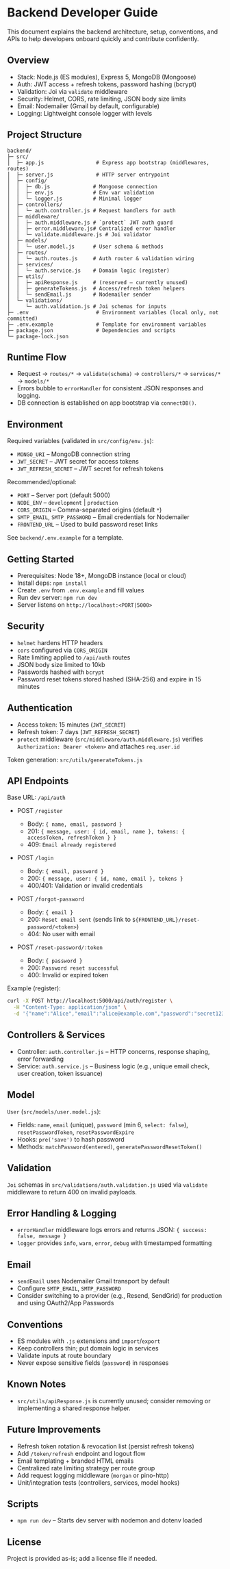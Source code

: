 # Backend Developer Guide

This document explains the backend architecture, setup, conventions, and APIs to help developers onboard quickly and contribute confidently.

## Overview

- Stack: Node.js (ES modules), Express 5, MongoDB (Mongoose)
- Auth: JWT access + refresh tokens, password hashing (bcrypt)
- Validation: Joi via `validate` middleware
- Security: Helmet, CORS, rate limiting, JSON body size limits
- Email: Nodemailer (Gmail by default, configurable)
- Logging: Lightweight console logger with levels

## Project Structure

```
backend/
├─ src/
│  ├─ app.js                 # Express app bootstrap (middlewares, routes)
│  ├─ server.js              # HTTP server entrypoint
│  ├─ config/
│  │  ├─ db.js              # Mongoose connection
│  │  ├─ env.js             # Env var validation
│  │  └─ logger.js          # Minimal logger
│  ├─ controllers/
│  │  └─ auth.controller.js # Request handlers for auth
│  ├─ middleware/
│  │  ├─ auth.middleware.js # `protect` JWT auth guard
│  │  ├─ error.middleware.js# Centralized error handler
│  │  └─ validate.middleware.js # Joi validator
│  ├─ models/
│  │  └─ user.model.js      # User schema & methods
│  ├─ routes/
│  │  └─ auth.routes.js     # Auth router & validation wiring
│  ├─ services/
│  │  └─ auth.service.js    # Domain logic (register)
│  ├─ utils/
│  │  ├─ apiResponse.js     # (reserved – currently unused)
│  │  ├─ generateTokens.js  # Access/refresh token helpers
│  │  └─ sendEmail.js       # Nodemailer sender
│  └─ validations/
│     └─ auth.validation.js # Joi schemas for inputs
├─ .env                      # Environment variables (local only, not committed)
├─ .env.example              # Template for environment variables
├─ package.json              # Dependencies and scripts
└─ package-lock.json
```

## Runtime Flow

- Request → `routes/*` → `validate(schema)` → `controllers/*` → `services/*` → `models/*`
- Errors bubble to `errorHandler` for consistent JSON responses and logging.
- DB connection is established on app bootstrap via `connectDB()`.

## Environment

Required variables (validated in `src/config/env.js`):
- `MONGO_URI` – MongoDB connection string
- `JWT_SECRET` – JWT secret for access tokens
- `JWT_REFRESH_SECRET` – JWT secret for refresh tokens

Recommended/optional:
- `PORT` – Server port (default 5000)
- `NODE_ENV` – `development` | `production`
- `CORS_ORIGIN` – Comma-separated origins (default `*`)
- `SMTP_EMAIL`, `SMTP_PASSWORD` – Email credentials for Nodemailer
- `FRONTEND_URL` – Used to build password reset links

See `backend/.env.example` for a template.

## Getting Started

- Prerequisites: Node 18+, MongoDB instance (local or cloud)
- Install deps: `npm install`
- Create `.env` from `.env.example` and fill values
- Run dev server: `npm run dev`
- Server listens on `http://localhost:<PORT|5000>`

## Security

- `helmet` hardens HTTP headers
- `cors` configured via `CORS_ORIGIN`
- Rate limiting applied to `/api/auth` routes
- JSON body size limited to 10kb
- Passwords hashed with `bcrypt`
- Password reset tokens stored hashed (SHA-256) and expire in 15 minutes

## Authentication

- Access token: 15 minutes (`JWT_SECRET`)
- Refresh token: 7 days (`JWT_REFRESH_SECRET`)
- `protect` middleware (`src/middleware/auth.middleware.js`) verifies `Authorization: Bearer <token>` and attaches `req.user.id`

Token generation: `src/utils/generateTokens.js`

## API Endpoints

Base URL: `/api/auth`

- POST `/register`
  - Body: `{ name, email, password }`
  - 201: `{ message, user: { id, email, name }, tokens: { accessToken, refreshToken } }`
  - 409: `Email already registered`

- POST `/login`
  - Body: `{ email, password }`
  - 200: `{ message, user: { id, name, email }, tokens }`
  - 400/401: Validation or invalid credentials

- POST `/forgot-password`
  - Body: `{ email }`
  - 200: `Reset email sent` (sends link to `${FRONTEND_URL}/reset-password/<token>`)
  - 404: No user with email

- POST `/reset-password/:token`
  - Body: `{ password }`
  - 200: `Password reset successful`
  - 400: Invalid or expired token

Example (register):

```bash
curl -X POST http://localhost:5000/api/auth/register \
  -H "Content-Type: application/json" \
  -d '{"name":"Alice","email":"alice@example.com","password":"secret123"}'
```

## Controllers & Services

- Controller: `auth.controller.js` – HTTP concerns, response shaping, error forwarding
- Service: `auth.service.js` – Business logic (e.g., unique email check, user creation, token issuance)

## Model

`User` (`src/models/user.model.js`):
- Fields: `name`, `email` (unique), `password` (min 6, `select: false`), `resetPasswordToken`, `resetPasswordExpire`
- Hooks: `pre('save')` to hash password
- Methods: `matchPassword(entered)`, `generatePasswordResetToken()`

## Validation

`Joi` schemas in `src/validations/auth.validation.js` used via `validate` middleware to return 400 on invalid payloads.

## Error Handling & Logging

- `errorHandler` middleware logs errors and returns JSON: `{ success: false, message }`
- `logger` provides `info`, `warn`, `error`, `debug` with timestamped formatting

## Email

- `sendEmail` uses Nodemailer Gmail transport by default
- Configure `SMTP_EMAIL`, `SMTP_PASSWORD`
- Consider switching to a provider (e.g., Resend, SendGrid) for production and using OAuth2/App Passwords

## Conventions

- ES modules with `.js` extensions and `import`/`export`
- Keep controllers thin; put domain logic in services
- Validate inputs at route boundary
- Never expose sensitive fields (`password`) in responses

## Known Notes

- `src/utils/apiResponse.js` is currently unused; consider removing or implementing a shared response helper.

## Future Improvements

- Refresh token rotation & revocation list (persist refresh tokens)
- Add `/token/refresh` endpoint and logout flow
- Email templating + branded HTML emails
- Centralized rate limiting strategy per route group
- Add request logging middleware (`morgan` or pino-http)
- Unit/integration tests (controllers, services, model hooks)

## Scripts

- `npm run dev` – Starts dev server with nodemon and dotenv loaded

## License

Project is provided as-is; add a license file if needed.

